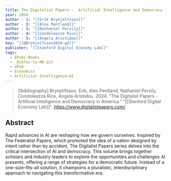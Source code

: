 ```yaml
---
title: The Digitalist Papers -  Artificial Intelligence and Democracy in America
year: 2024
author - 1: "[[Erik Brynjolfsson]]"
author - 2: "[[Alex Pentland]]"
author - 3: "[[Nathaniel Persily]]"
author - 4: "[[Condoleezza Rice]]"
author - 5: "[[Angela Aristidou]]"
key: "[[@Brynjolfsson2024-gd]]"
publisher: "[[Stanford Digital Economy Lab]]"
tags:
  - EPubs-Books
  - _BibTex-to-MD-Git
  - ePub
  - Economics
  - Artificial-Intelligence-AI
---
```


> [!bibliography]
> Brynjolfsson, Erik, Alex Pentland, Nathaniel Persily, Condoleezza Rice, Angela Aristidou. 2024. “The Digitalist Papers -  Artificial Intelligence and Democracy in America.” "[[Stanford Digital Economy Lab]]". https://www.digitalistpapers.com/

## Abstract
Rapid advances in AI are reshaping how we govern ourselves. Inspired by The Federalist Papers, which promoted the idea of a nation designed by intent rather than by accident, The Digitalist Papers series delves into the critical intersection of AI and democracy. This volume brings together scholars and industry leaders to explore the opportunities and challenges AI presents, offering a range of strategies for a democratic future. Instead of a one-size-fits-all solution, it champions a pluralistic, interdisciplinary approach to navigating this transformative era.